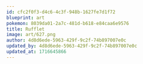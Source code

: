 ```yaml
---
id: cfc2f0f3-d4c6-4c3f-948b-1627fe7d1f72
blueprint: art
pokemon: 8039da01-2a7c-481d-b618-e84caa6e9576
title: Rufflet
image: art/627.png
author: 4d8d6ede-5963-429f-9c2f-74b897007e0c
updated_by: 4d8d6ede-5963-429f-9c2f-74b897007e0c
updated_at: 1716645866
---
```

